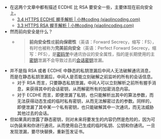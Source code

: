 - 在这两个文章中都有描述 ECDHE 比 RSA 要安全一些，主要体现在前向安全上。
	- [3.4 HTTPS ECDHE 握手解析 | 小林coding (xiaolincoding.com)](https://xiaolincoding.com/network/2_http/https_ecdhe.html)
	- [3.3 HTTPS RSA 握手解析 | 小林coding (xiaolincoding.com)](https://xiaolincoding.com/network/2_http/https_rsa.html)
- 然而前向安全是什么？
	- > **前向安全性**或**前向保密性**（英语：Forward Secrecy，缩写：FS），有时也被称为**完美前向安全**（英语：Perfect Forward Secrecy，缩写：PFS），是[密码学](https://baike.baidu.com/item/%E5%AF%86%E7%A0%81%E5%AD%A6/480001?fromModule=lemma_inlink)中通讯协议的安全属性，指的是长期使用的主[密钥](https://baike.baidu.com/item/%E5%AF%86%E9%92%A5?fromModule=lemma_inlink)泄漏不会导致过去的[会话密钥](https://baike.baidu.com/item/%E4%BC%9A%E8%AF%9D%E5%AF%86%E9%92%A5?fromModule=lemma_inlink)泄漏。
- 并不是指 RSA 或者 ECDHE 中静态的私钥泄漏后中间人无法破解通讯消息，而是在静态私钥泄漏后，中间人是否能立刻破解之前监听的所有的会话信息。
	- 对于 RSA 而言，只要静态私钥泄漏，中间人可以立刻解析之前所有握手消息，来获得其中的会话密钥，从而解密所有的加密消息内容。
	- 对于 ECDHE 而言，即便泄漏了私钥，也只能解析出其中的算法参数，而无法获得动态生成的临时私有密钥，从而无法解密过去的参数。同样的，即便泄漏了其中某一个私有密钥，也只能破解其中一次通讯，而无法威胁其他过去的会话。
- 但如果真的泄露了静态密钥，则对未来将要发生的内容仍然是危险的，因为可以伪装来和你进行通讯，从而使用自己生成的临时私钥、公钥和你通讯。一旦发现泄漏，要尽快替换，重新签发证书。